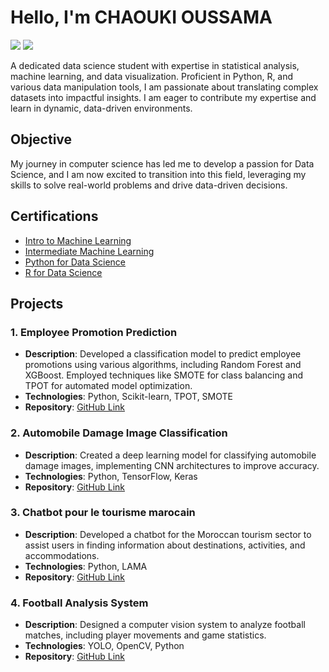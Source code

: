 # Hello, I'm CHAOUKI OUSSAMA
<a href="https://www.linkedin.com/in/oussama-chaouki/"><img src="https://img.shields.io/badge/-LinkedIn-0072b1?&style=for-the-badge&logo=linkedin&logoColor=white" /></a>
<a href="http://www.oussamachaouki.tech/"><img src="https://img.shields.io/badge/-Portfolio-000000?&style=for-the-badge&logo=github&logoColor=white" /></a>

A dedicated data science student with expertise in statistical analysis, machine learning, and data visualization. Proficient in Python, R, and various data manipulation tools, I am passionate about translating complex datasets into impactful insights. I am eager to contribute my expertise and learn in dynamic, data-driven environments.

## Objective

My journey in computer science has led me to develop a passion for Data Science, and I am now excited to transition into this field, leveraging my skills to solve real-world problems and drive data-driven decisions.

## Certifications
- [Intro to Machine Learning](https://www.kaggle.com/learn/certification/oussamachaouki/intro-to-machine-learning)
- [Intermediate Machine Learning](https://www.kaggle.com/learn/certification/oussamachaouki/intermediate-machine-learning)
- [Python for Data Science](https://courses.cognitiveclass.ai/certificates/cfc122a17db547dba4a24b4dec48ab75)
- [R for Data Science](https://courses.cognitiveclass.ai/certificates/24ba91c29bc144c4a9523077a86b8b3d)

## Projects

### 1. Employee Promotion Prediction
- **Description**: Developed a classification model to predict employee promotions using various algorithms, including Random Forest and XGBoost. Employed techniques like SMOTE for class balancing and TPOT for automated model optimization.
- **Technologies**: Python, Scikit-learn, TPOT, SMOTE
- **Repository**: [GitHub Link](https://github.com/yourusername/employee-promotion-prediction)

### 2. Automobile Damage Image Classification
- **Description**: Created a deep learning model for classifying automobile damage images, implementing CNN architectures to improve accuracy.
- **Technologies**: Python, TensorFlow, Keras
- **Repository**: [GitHub Link](https://github.com/yourusername/automobile-damage-classification)

### 3. Chatbot pour le tourisme marocain
- **Description**: Developed a chatbot for the Moroccan tourism sector to assist users in finding information about destinations, activities, and accommodations.
- **Technologies**: Python, LAMA
- **Repository**: [GitHub Link](https://github.com/yourusername/chatbot-tourisme-marocain)

### 4. Football Analysis System
- **Description**: Designed a computer vision system to analyze football matches, including player movements and game statistics.
- **Technologies**: YOLO, OpenCV, Python
- **Repository**: [GitHub Link](https://github.com/yourusername/football-analysis-system)

